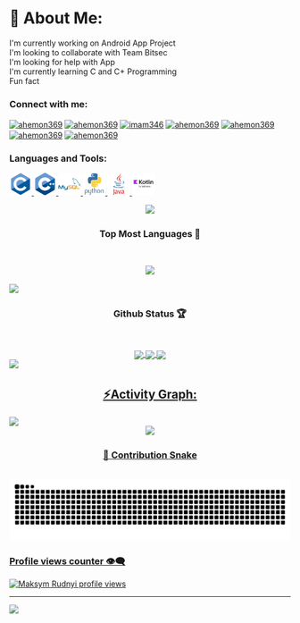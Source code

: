 # 💫 About Me:
I'm currently working on  Android App Project<br>I'm looking to collaborate with Team Bitsec<br>I'm looking for help with App<br>I'm currently learning C and C+ Programming<br>Fun fact


<h3 align="left">Connect with me:</h3>
<p align="left">
<a href="https://www.linkedin.com/in/md-amran-hossin-emon-abb314324" target="blank"><img align="center" src="https://raw.githubusercontent.com/rahuldkjain/github-profile-readme-generator/master/src/images/icons/Social/linked-in-alt.svg" alt="ahemon369" height="30" width="40" /></a>
<a href="https://fb.com/ahemon369" target="blank"><img align="center" src="https://raw.githubusercontent.com/rahuldkjain/github-profile-readme-generator/master/src/images/icons/Social/facebook.svg" alt="ahemon369" height="30" width="40" /></a>
<a href="https://www.codechef.com/users/ahemon369" target="blank"><img align="center" src="https://cdn.jsdelivr.net/npm/simple-icons@3.1.0/icons/codechef.svg" alt="imam346" height="30" width="40" /></a>
<a href="https://codeforces.com/profile/ahemon369" target="blank"><img align="center" src="https://raw.githubusercontent.com/rahuldkjain/github-profile-readme-generator/master/src/images/icons/Social/codeforces.svg" alt="ahemon369" height="30" width="40" /></a>
<a href="https://leetcode.com/u/amranem0n" target="blank"><img align="center" src="https://raw.githubusercontent.com/rahuldkjain/github-profile-readme-generator/master/src/images/icons/Social/leet-code.svg" alt="ahemon369" height="30" width="40" /></a>
<a href="https://www.hackerrank.com/mdamranhossinem2" target="blank"><img align="center" src="https://raw.githubusercontent.com/rahuldkjain/github-profile-readme-generator/master/src/images/icons/Social/hackerrank.svg" alt="ahemon369" height="30" width="40" /></a>
<a href="https://codeforces.com/profile/ahemon369" target="blank"><img align="center" src="https://github.com/matheus1950/QuestoesResolvidasBeecrowdC/assets/104245114/bad4808d-6050-4755-af36-7ac144eeb852" alt="ahemon369" height="30" width="40" /></a>

</p>


<h3 align="left">Languages and Tools:</h3>
<p align="left"> <a href="https://www.cprogramming.com/" target="_blank" rel="noreferrer"> <img src="https://raw.githubusercontent.com/devicons/devicon/master/icons/c/c-original.svg" alt="c" width="40" height="40"/> </a> <a href="https://www.w3schools.com/cpp/" target="_blank" rel="noreferrer"> <img src="https://raw.githubusercontent.com/devicons/devicon/master/icons/cplusplus/cplusplus-original.svg" alt="cplusplus" width="40" height="40"/> </a> <a href="https://www.mysql.com/" target="_blank" rel="noreferrer"> <img src="https://raw.githubusercontent.com/devicons/devicon/master/icons/mysql/mysql-original-wordmark.svg" alt="mysql" width="40" height="40"/> <img src="https://raw.githubusercontent.com/devicons/devicon/master/icons/python/python-original-wordmark.svg" alt="python" width="40" height="40"/> <img src="https://raw.githubusercontent.com/devicons/devicon/master/icons/java/java-original-wordmark.svg" alt="java" width="40" height="40"/> <img src="https://raw.githubusercontent.com/devicons/devicon/master/icons/kotlin/kotlin-original-wordmark.svg" alt="kotlin" width="40" height="40"/> </a> </p>


<div align="center">
<img src="https://user-images.githubusercontent.com/73097560/115834477-dbab4500-a447-11eb-908a-139a6edaec5c.gif">
<h3 align="center">Top Most Languages 🌟</h3><br>

<img src="https://github-readme-stats.vercel.app/api/top-langs/?username=ahemon369&theme=react" /> <br>

</div>


<img src="https://user-images.githubusercontent.com/73097560/115834477-dbab4500-a447-11eb-908a-139a6edaec5c.gif"><h3 align="center">Github Status 🏆</h3><br>

<div align="center">
<a href="https://github.com/ahemon369">
<img align="center" src="http://github-profile-summary-cards.vercel.app/api/cards/stats?username=ahemon369&theme=2077" height="180em" />
<img align="center" src="http://github-profile-summary-cards.vercel.app/api/cards/productive-time?username=ahemon369&theme=2077&utcOffset=6" height="180em" />
<img align="center" src="http://github-profile-summary-cards.vercel.app/api/cards/profile-details?username=ahemon369&theme=2077" height="180em" />
</div>
<img src="https://user-images.githubusercontent.com/73097560/115834477-dbab4500-a447-11eb-908a-139a6edaec5c.gif"><h2 align="center">⚡Activity Graph:</h2>
<img align="center" src="https://github-readme-activity-graph.vercel.app/graph?username=ahemon369&theme=react-dark"/>
<div align="center">
<img src="https://user-images.githubusercontent.com/73097560/115834477-dbab4500-a447-11eb-908a-139a6edaec5c.gif"><h3 align="center">🐍 Contribution Snake</h3><br>

<img src="https://raw.githubusercontent.com/Shahjabir/Shahjabir/output/snake.svg" alt="Snake animation" />
</div>



  
<!-- Proudly created with GPRM ( https://gprm.itsvg.in ) -->


### Profile views counter 👁️‍🗨️
[![Maksym Rudnyi profile views](https://u8views.com/api/v1/github/profiles/7869344/views/day-week-month-total-count.svg)](https://u8views.com/github/ahemon369)



---
[![](https://visitcount.itsvg.in/api?id=mdamranhossinemon&icon=0&color=0)](https://visitcount.itsvg.in)

 

  
<!-- Proudly created with GPRM ( https://gprm.itsvg.in ) -->
